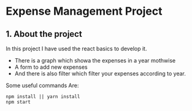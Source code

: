 # Expense Management Project
## 1. About the project
In this project I have used the react basics to develop it.
- There is a graph which showa the expenses in a year mothwise
- A form to add new expenses
- And there is also filter which filter your expenses according to year.


Some useful commands Are: 
```
npm install || yarn install
npm start
```
